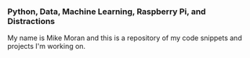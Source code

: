 ### Python, Data, Machine Learning, Raspberry Pi, and Distractions

My name is Mike Moran and this is a repository of my code snippets and projects I'm working on.
